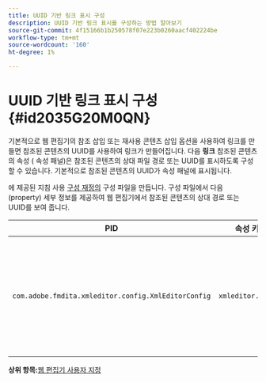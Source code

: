 ```yaml
---
title: UUID 기반 링크 표시 구성
description: UUID 기반 링크 표시를 구성하는 방법 알아보기
source-git-commit: 4f15166b1b250578f07e223b0260aacf402224be
workflow-type: tm+mt
source-wordcount: '160'
ht-degree: 1%

---
```



# UUID 기반 링크 표시 구성 {#id2035G20M0QN}

기본적으로 웹 편집기의 참조 삽입 또는 재사용 콘텐츠 삽입 옵션을 사용하여 링크를 만들면 참조된 콘텐츠의 UUID를 사용하여 링크가 만들어집니다. 다음 **링크** 참조된 콘텐츠의 속성 \( 속성 패널\)은 참조된 콘텐츠의 상대 파일 경로 또는 UUID를 표시하도록 구성할 수 있습니다. 기본적으로 참조된 콘텐츠의 UUID가 속성 패널에 표시됩니다.

에 제공된 지침 사용 [구성 재정의](download-install-additional-config-override.md#) 구성 파일을 만듭니다. 구성 파일에서 다음 \(property\) 세부 정보를 제공하여 웹 편집기에서 참조된 콘텐츠의 상대 경로 또는 UUID를 보여 줍니다.

| PID | 속성 키 | 속성 값 |
|---|------------|--------------|
| `com.adobe.fmdita.xmleditor.config.XmlEditorConfig` | `xmleditor.uuid` | 부울 \(true/false\). 연결된 콘텐츠의 상대 경로를 표시하려면 이 속성을 false로 설정하십시오. <br> **기본값**: true |

**상위 항목:**[&#x200B;웹 편집기 사용자 지정](conf-web-editor.md)

